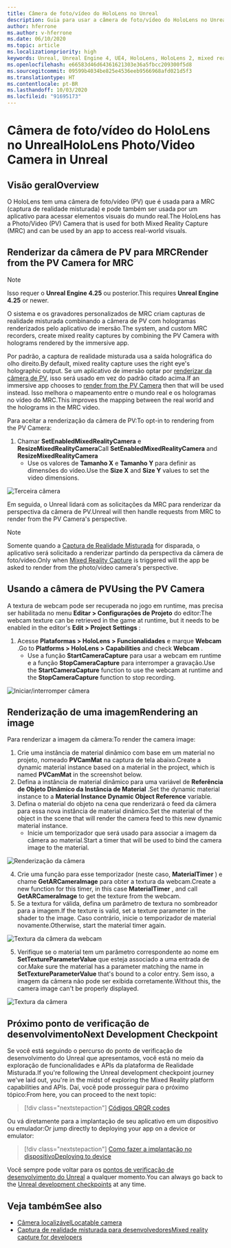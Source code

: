 ```yaml
---
title: Câmera de foto/vídeo do HoloLens no Unreal
description: Guia para usar a câmera de foto/vídeo do HoloLens no Unreal
author: hferrone
ms.author: v-hferrone
ms.date: 06/10/2020
ms.topic: article
ms.localizationpriority: high
keywords: Unreal, Unreal Engine 4, UE4, HoloLens, HoloLens 2, mixed reality, development, features, documentation, guides, holograms, camera, PV camera, MRC
ms.openlocfilehash: e66583d46d64361621303e36a5fbcc209300f5d8
ms.sourcegitcommit: 09599b4034be825e4536eeb9566968afd021d5f3
ms.translationtype: HT
ms.contentlocale: pt-BR
ms.lasthandoff: 10/03/2020
ms.locfileid: "91695173"
---
```

# <a name="hololens-photovideo-camera-in-unreal"></a><span data-ttu-id="03205-104">Câmera de foto/vídeo do HoloLens no Unreal</span><span class="sxs-lookup"><span data-stu-id="03205-104">HoloLens Photo/Video Camera in Unreal</span></span>

## <a name="overview"></a><span data-ttu-id="03205-105">Visão geral</span><span class="sxs-lookup"><span data-stu-id="03205-105">Overview</span></span>

<span data-ttu-id="03205-106">O HoloLens tem uma câmera de foto/vídeo (PV) que é usada para a MRC (captura de realidade misturada) e pode também ser usada por um aplicativo para acessar elementos visuais do mundo real.</span><span class="sxs-lookup"><span data-stu-id="03205-106">The HoloLens has a Photo/Video (PV) Camera that is used for both Mixed Reality Capture (MRC) and can be used by an app to access real-world visuals.</span></span>

## <a name="render-from-the-pv-camera-for-mrc"></a><span data-ttu-id="03205-107">Renderizar da câmera de PV para MRC</span><span class="sxs-lookup"><span data-stu-id="03205-107">Render from the PV Camera for MRC</span></span>

> [!NOTE]
> <span data-ttu-id="03205-108">Isso requer o **Unreal Engine 4.25** ou posterior.</span><span class="sxs-lookup"><span data-stu-id="03205-108">This requires **Unreal Engine 4.25** or newer.</span></span>

<span data-ttu-id="03205-109">O sistema e os gravadores personalizados de MRC criam capturas de realidade misturada combinando a câmera de PV com hologramas renderizados pelo aplicativo de imersão.</span><span class="sxs-lookup"><span data-stu-id="03205-109">The system, and custom MRC recorders, create mixed reality captures by combining the PV Camera with holograms rendered by the immersive app.</span></span>

<span data-ttu-id="03205-110">Por padrão, a captura de realidade misturada usa a saída holográfica do olho direito.</span><span class="sxs-lookup"><span data-stu-id="03205-110">By default, mixed reality capture uses the right eye's holographic output.</span></span> <span data-ttu-id="03205-111">Se um aplicativo de imersão optar por [renderizar da câmera de PV](../platform-capabilities-and-apis/mixed-reality-capture-for-developers.md#render-from-the-pv-camera-opt-in), isso será usado em vez do padrão citado acima.</span><span class="sxs-lookup"><span data-stu-id="03205-111">If an immersive app chooses to [render from the PV Camera](../platform-capabilities-and-apis/mixed-reality-capture-for-developers.md#render-from-the-pv-camera-opt-in) then that will be used instead.</span></span> <span data-ttu-id="03205-112">Isso melhora o mapeamento entre o mundo real e os hologramas no vídeo do MRC.</span><span class="sxs-lookup"><span data-stu-id="03205-112">This improves the mapping between the real world and the holograms in the MRC video.</span></span>

<span data-ttu-id="03205-113">Para aceitar a renderização da câmera de PV:</span><span class="sxs-lookup"><span data-stu-id="03205-113">To opt-in to rendering from the PV Camera:</span></span>

1. <span data-ttu-id="03205-114">Chamar **SetEnabledMixedRealityCamera** e **ResizeMixedRealityCamera**</span><span class="sxs-lookup"><span data-stu-id="03205-114">Call **SetEnabledMixedRealityCamera** and **ResizeMixedRealityCamera**</span></span>
    * <span data-ttu-id="03205-115">Use os valores de **Tamanho X** e **Tamanho Y** para definir as dimensões do vídeo.</span><span class="sxs-lookup"><span data-stu-id="03205-115">Use the **Size X** and **Size Y** values to set the video dimensions.</span></span>

![Terceira câmera](../platform-capabilities-and-apis/images/unreal-camera-3rd.PNG)

<span data-ttu-id="03205-117">Em seguida, o Unreal lidará com as solicitações da MRC para renderizar da perspectiva da câmera de PV.</span><span class="sxs-lookup"><span data-stu-id="03205-117">Unreal will then handle requests from MRC to render from the PV Camera's perspective.</span></span>

> [!NOTE]
> <span data-ttu-id="03205-118">Somente quando a [Captura de Realidade Misturada](../../mixed-reality-capture.md) for disparada, o aplicativo será solicitado a renderizar partindo da perspectiva da câmera de foto/vídeo.</span><span class="sxs-lookup"><span data-stu-id="03205-118">Only when [Mixed Reality Capture](../../mixed-reality-capture.md) is triggered will the app be asked to render from the photo/video camera's perspective.</span></span>

## <a name="using-the-pv-camera"></a><span data-ttu-id="03205-119">Usando a câmera de PV</span><span class="sxs-lookup"><span data-stu-id="03205-119">Using the PV Camera</span></span>

<span data-ttu-id="03205-120">A textura de webcam pode ser recuperada no jogo em runtime, mas precisa ser habilitada no menu **Editar > Configurações de Projeto** do editor:</span><span class="sxs-lookup"><span data-stu-id="03205-120">The webcam texture can be retrieved in the game at runtime, but it needs to be enabled in the editor's **Edit > Project Settings** :</span></span>
1. <span data-ttu-id="03205-121">Acesse **Plataformas > HoloLens > Funcionalidades** e marque **Webcam** .</span><span class="sxs-lookup"><span data-stu-id="03205-121">Go to **Platforms > HoloLens > Capabilities** and check **Webcam** .</span></span>
    * <span data-ttu-id="03205-122">Use a função **StartCameraCapture** para usar a webcam em runtime e a função **StopCameraCapture** para interromper a gravação.</span><span class="sxs-lookup"><span data-stu-id="03205-122">Use the **StartCameraCapture** function to use the webcam at runtime and the **StopCameraCapture** function to stop recording.</span></span>

![Iniciar/interromper câmera](images/unreal-camera-startstop.PNG)

## <a name="rendering-an-image"></a><span data-ttu-id="03205-124">Renderização de uma imagem</span><span class="sxs-lookup"><span data-stu-id="03205-124">Rendering an image</span></span>
<span data-ttu-id="03205-125">Para renderizar a imagem da câmera:</span><span class="sxs-lookup"><span data-stu-id="03205-125">To render the camera image:</span></span>
1. <span data-ttu-id="03205-126">Crie uma instância de material dinâmico com base em um material no projeto, nomeado **PVCamMat** na captura de tela abaixo.</span><span class="sxs-lookup"><span data-stu-id="03205-126">Create a dynamic material instance based on a material in the project, which is named **PVCamMat** in the screenshot below.</span></span>  
2. <span data-ttu-id="03205-127">Defina a instância de material dinâmico para uma variável de **Referência de Objeto Dinâmico da Instância de Material** .</span><span class="sxs-lookup"><span data-stu-id="03205-127">Set the dynamic material instance to a **Material Instance Dynamic Object Reference** variable.</span></span>  
3. <span data-ttu-id="03205-128">Defina o material do objeto na cena que renderizará o feed da câmera para essa nova instância de material dinâmico.</span><span class="sxs-lookup"><span data-stu-id="03205-128">Set the material of the object in the scene that will render the camera feed to this new dynamic material instance.</span></span>
    * <span data-ttu-id="03205-129">Inicie um temporizador que será usado para associar a imagem da câmera ao material.</span><span class="sxs-lookup"><span data-stu-id="03205-129">Start a timer that will be used to bind the camera image to the material.</span></span>

![Renderização da câmera](images/unreal-camera-render.PNG)

4. <span data-ttu-id="03205-131">Crie uma função para esse temporizador (neste caso, **MaterialTimer** ) e chame **GetARCameraImage** para obter a textura da webcam.</span><span class="sxs-lookup"><span data-stu-id="03205-131">Create a new function for this timer, in this case **MaterialTimer** , and call **GetARCameraImage** to get the texture from the webcam.</span></span>  
5. <span data-ttu-id="03205-132">Se a textura for válida, defina um parâmetro de textura no sombreador para a imagem.</span><span class="sxs-lookup"><span data-stu-id="03205-132">If the texture is valid, set a texture parameter in the shader to the image.</span></span>  <span data-ttu-id="03205-133">Caso contrário, inicie o temporizador de material novamente.</span><span class="sxs-lookup"><span data-stu-id="03205-133">Otherwise, start the material timer again.</span></span>

![Textura da câmera da webcam](images/unreal-camera-texture.PNG)

5. <span data-ttu-id="03205-135">Verifique se o material tem um parâmetro correspondente ao nome em **SetTextureParameterValue** que esteja associado a uma entrada de cor.</span><span class="sxs-lookup"><span data-stu-id="03205-135">Make sure the material has a parameter matching the name in **SetTextureParameterValue** that's bound to a color entry.</span></span> <span data-ttu-id="03205-136">Sem isso, a imagem da câmera não pode ser exibida corretamente.</span><span class="sxs-lookup"><span data-stu-id="03205-136">Without this, the camera image can't be properly displayed.</span></span>

![Textura da câmera](images/unreal-camera-material.PNG)

## <a name="next-development-checkpoint"></a><span data-ttu-id="03205-138">Próximo ponto de verificação de desenvolvimento</span><span class="sxs-lookup"><span data-stu-id="03205-138">Next Development Checkpoint</span></span>

<span data-ttu-id="03205-139">Se você está seguindo o percurso do ponto de verificação de desenvolvimento do Unreal que apresentamos, você está no meio da exploração de funcionalidades e APIs da plataforma de Realidade Misturada.</span><span class="sxs-lookup"><span data-stu-id="03205-139">If you're following the Unreal development checkpoint journey we've laid out, you're in the midst of exploring the Mixed Reality platform capabilities and APIs.</span></span> <span data-ttu-id="03205-140">Daí, você pode prosseguir para o próximo tópico:</span><span class="sxs-lookup"><span data-stu-id="03205-140">From here, you can proceed to the next topic:</span></span>

> [!div class="nextstepaction"]
> [<span data-ttu-id="03205-141">Códigos QR</span><span class="sxs-lookup"><span data-stu-id="03205-141">QR codes</span></span>](unreal-qr-codes.md)

<span data-ttu-id="03205-142">Ou vá diretamente para a implantação de seu aplicativo em um dispositivo ou emulador:</span><span class="sxs-lookup"><span data-stu-id="03205-142">Or jump directly to deploying your app on a device or emulator:</span></span>

> [!div class="nextstepaction"]
> [<span data-ttu-id="03205-143">Como fazer a implantação no dispositivo</span><span class="sxs-lookup"><span data-stu-id="03205-143">Deploying to device</span></span>](unreal-deploying.md)

<span data-ttu-id="03205-144">Você sempre pode voltar para os [pontos de verificação de desenvolvimento do Unreal](unreal-development-overview.md#3-platform-capabilities-and-apis) a qualquer momento.</span><span class="sxs-lookup"><span data-stu-id="03205-144">You can always go back to the [Unreal development checkpoints](unreal-development-overview.md#3-platform-capabilities-and-apis) at any time.</span></span>

## <a name="see-also"></a><span data-ttu-id="03205-145">Veja também</span><span class="sxs-lookup"><span data-stu-id="03205-145">See also</span></span>
* [<span data-ttu-id="03205-146">Câmera localizável</span><span class="sxs-lookup"><span data-stu-id="03205-146">Locatable camera</span></span>](../platform-capabilities-and-apis/locatable-camera.md)
* [<span data-ttu-id="03205-147">Captura de realidade misturada para desenvolvedores</span><span class="sxs-lookup"><span data-stu-id="03205-147">Mixed reality capture for developers</span></span>](../platform-capabilities-and-apis/mixed-reality-capture-for-developers.md)

